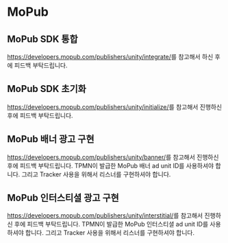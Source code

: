 # **MoPub**

## MoPub SDK 통합
<https://developers.mopub.com/publishers/unity/integrate/>를 참고해서 하신 후에 피드백 부탁드립니다.

## MoPub SDK 초기화
<https://developers.mopub.com/publishers/unity/initialize/>를 참고해서 진행하신 후에 피드백 부탁드립니다.


## MoPub 배너 광고 구현
<https://developers.mopub.com/publishers/unity/banner/>를 참고해서 진행하신 후에 피드백 부탁드립니다.  TPMN이 발급한 MoPub 배너 ad unit ID를 사용하셔야 합니다.  그리고 Tracker 사용을 위해서 리스너를 구현하셔야 합니다.


## MoPub 인터스티셜 광고 구현
<https://developers.mopub.com/publishers/unity/interstitial/>를 참고해서 진행하신 후에 피드백 부탁드립니다.  TPMN이 발급한 MoPub 인터스티셜 ad unit ID를 사용하셔야 합니다.  그리고 Tracker 사용을 위해서 리스너를 구현하셔야 합니다.

